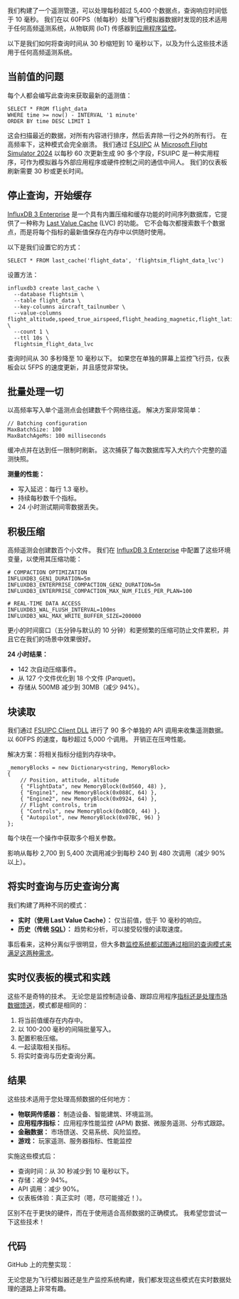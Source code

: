 我们构建了一个遥测管道，可以处理每秒超过 5,400 个数据点，查询响应时间低于 10 毫秒。 我们在以 60FPS（帧每秒）处理飞行模拟器数据时发现的技术适用于任何高频遥测系统，从物联网 (IoT) 传感器到[应用程序监控](https://thenewstack.io/getting-started-with-infrastructure-monitoring/)。

以下是我们如何将查询时间从 30 秒缩短到 10 毫秒以下，以及为什么这些技术适用于任何高频遥测系统。

## **当前值的问题**

每个人都会编写此查询来获取最新的遥测值：

```
SELECT * FROM flight_data
WHERE time >= now() - INTERVAL '1 minute'
ORDER BY time DESC LIMIT 1
```

这会扫描最近的数据，对所有内容进行排序，然后丢弃除一行之外的所有行。 在高频率下，这种模式会完全崩溃。 我们通过 [FSUIPC](http://www.fsuipc.com/) 从 [Microsoft Flight Simulator 2024](https://www.flightsimulator.com/) 以每秒 60 次更新生成 90 多个字段，FSUIPC 是一种实用程序，可作为模拟器与外部应用程序或硬件控制之间的通信中间人。 我们的仪表板刷新需要 30 秒或更长时间。

## **停止查询，开始缓存**

[InfluxDB 3 Enterprise](https://www.influxdata.com/products/influxdb-3-enterprise/?utm_source=vendor&utm_medium=referral&utm_campaign=2025-09_spnsr-ctn_flight-data_tns) 是一个具有内置压缩和缓存功能的时间序列数据库，它提供了一种称为 [Last Value Cache](https://www.influxdata.com/blog/-influxdb3-last-value-cache/?utm_source=vendor&utm_medium=referral&utm_campaign=2025-09_spnsr-ctn_flight-data_tns) (LVC) 的功能。 它不会每次都搜索数千个数据点，而是将每个指标的最新值保存在内存中以供随时使用。

以下是我们设置它的方式：

```
SELECT * FROM last_cache('flight_data', 'flightsim_flight_data_lvc')
```

设置方法：

```
influxdb3 create last_cache \
  --database flightsim \
  --table flight_data \
  --key-columns aircraft_tailnumber \
  --value-columns flight_altitude,speed_true_airspeed,flight_heading_magnetic,flight_latitude,flight_longitude \
  --count 1 \
  --ttl 10s \
  flightsim_flight_data_lvc
```

查询时间从 30 多秒降至 10 毫秒以下。 如果您在单独的屏幕上监控飞行员，仪表板会以 5FPS 的速度更新，并且感觉非常快。

## **批量处理一切**

以高频率写入单个遥测点会创建数千个网络往返。 解决方案非常简单：

```
// Batching configuration
MaxBatchSize: 100
MaxBatchAgeMs: 100 milliseconds
```

缓冲点并在达到任一限制时刷新。 这次捕获了每次数据库写入大约六个完整的遥测快照。

**测量的性能：**

* 写入延迟：每行 1.3 毫秒。
* 持续每秒数千个指标。
* 24 小时测试期间零数据丢失。

## **积极压缩**

高频遥测会创建数百个小文件。 我们在 [InfluxDB 3 Enterprise](https://www.influxdata.com/downloads/?utm_source=vendor&utm_medium=referral&utm_campaign=2025-09_spnsr-ctn_flight-data_tns) 中配置了这些环境变量，以使用其压缩功能：

```
# COMPACTION OPTIMIZATION
INFLUXDB3_GEN1_DURATION=5m
INFLUXDB3_ENTERPRISE_COMPACTION_GEN2_DURATION=5m
INFLUXDB3_ENTERPRISE_COMPACTION_MAX_NUM_FILES_PER_PLAN=100

# REAL-TIME DATA ACCESS
INFLUXDB3_WAL_FLUSH_INTERVAL=100ms
INFLUXDB3_WAL_MAX_WRITE_BUFFER_SIZE=200000
```

更小的时间窗口（五分钟与默认的 10 分钟）和更频繁的压缩可防止文件累积，并且它在我们的场景中效果很好。

**24 小时结果：**

* 142 次自动压缩事件。
* 从 127 个文件优化到 18 个文件 (Parquet)。
* 存储从 500MB 减少到 30MB（减少 94%）。

## **块读取**

我们通过 [FSUIPC Client DLL](https://github.com/InfluxCommunity/msfs2influxdb3-enterprise) 进行了 90 多个单独的 API 调用来收集遥测数据。 以 60FPS 的速度，每秒超过 5,000 个调用。 开销正在压垮性能。

解决方案：将相关指标分组到内存块中。

```
_memoryBlocks = new Dictionary<string, MemoryBlock>
{
    // Position, attitude, altitude
    { "FlightData", new MemoryBlock(0x0560, 48) },
    { "Engine1", new MemoryBlock(0x088C, 64) },
    { "Engine2", new MemoryBlock(0x0924, 64) },
    // Flight controls, trim
    { "Controls", new MemoryBlock(0x0BC0, 44) },
    { "Autopilot", new MemoryBlock(0x07BC, 96) }
};
```

每个块在一个操作中获取多个相关参数。

影响从每秒 2,700 到 5,400 次调用减少到每秒 240 到 480 次调用（减少 90% 以上）。

## **将实时查询与历史查询分离**

我们构建了两种不同的模式：

* **实时（使用 Last Value Cache）：** 仅当前值，低于 10 毫秒的响应。
* **历史（传统 [SQL](https://roadmap.sh/sql)）：** 趋势和分析，可以接受较慢的读取速度。

事后看来，这种分离似乎很明显，但大多数[监控系统都试图通过相同的查询模式来满足这两种需求](https://thenewstack.io/why-you-need-a-centralized-approach-to-monitoring/)。

## **实时仪表板的模式和实践**

这些不是奇特的技术。 无论您是监控制造设备、跟踪应用程序[指标还是处理市场数据馈送](https://thenewstack.io/python-mqtt-tutorial-store-iot-metrics-with-influxdb/)，模式都是相同的：

1. 将当前值缓存在内存中。
2. 以 100-200 毫秒的间隔批量写入。
3. 配置积极压缩。
4. 一起读取相关指标。
5. 将实时查询与历史查询分离。

## **结果**

这些技术适用于您处理高频数据的任何地方：

* **物联网传感器：** 制造设备、智能建筑、环境监测。
* **应用程序指标：** 应用程序性能监控 (APM) 数据、微服务遥测、分布式跟踪。
* **金融数据：** 市场馈送、交易系统、风险监控。
* **游戏：** 玩家遥测、服务器指标、性能监控

实施这些模式后：

* 查询时间：从 30 秒减少到 10 毫秒以下。
* 存储：减少 94%。
* API 调用：减少 90%。
* 仪表板体验：真正实时（嗯，尽可能接近！）。

区别不在于更快的硬件，而在于使用适合高频数据的正确模式。 我希望您尝试一下这些技术！

## **代码**

GitHub 上的完整实现：

无论您是为飞行模拟器还是生产监控系统构建，我们都发现这些模式在实时数据处理的道路上非常有趣。